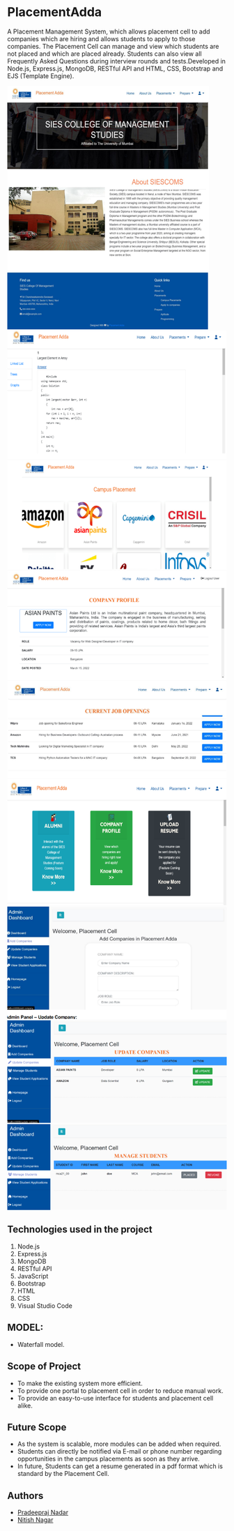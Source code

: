 # PlacementAdda

A Placement Management System, which allows placement cell to add companies which are hiring and allows students to apply to those companies. The Placement Cell can manage and view which students are not placed and which are placed already. Students can also view all Frequently Asked Questions during interview rounds and tests.Developed in Node.js, Express.js, MongoDB, RESTful API and HTML, CSS, Bootstrap and EJS (Template Engine).

![](website-images/website-HomePage.PNG)
![](website-images/website-Aptitude.PNG)
![](website-images/website-Companies.PNG)
![](website-images/website-Company-profile.PNG)
![](website-images/website-Job-Openings.PNG)
![](website-images/website-Apply-Companies.PNG)
![](website-images/website-AdminDashboard.PNG)
![](website-images/website-Admin-Update-Companies.PNG)
![](website-images/website-Admin-manage-Students.PNG)

## Technologies used in the project

1. Node.js
2. Express.js
3. MongoDB
4. RESTful API
5. JavaScript
6. Bootstrap
7. HTML
8. CSS
9. Visual Studio Code

## MODEL:

* Waterfall model.

## Scope of Project

* To make the existing system more efficient.
* To provide one portal to placement cell in order to reduce manual work.
* To provide an easy-to-use interface for students and placement cell alike.


## Future Scope

* As the system is scalable, more modules can be added when required.
* Students can directly be notified via E-mail or phone number regarding opportunities in the campus placements as soon as they arrive.
* In future, Students can get a resume generated in a pdf format which is standard by the Placement Cell.

## Authors

- [Pradeepraj Nadar](https://github.com/Pradeepraj21/)
- [Nitish Nagar](https://github.com/nitish-nagar/)
